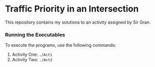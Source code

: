 # Traffic Priority in an Intersection

This repository contains my solutions to an activity assigned by Sir Gran.

### Running the Executables

To execute the programs, use the following commands:

1. Activity One: `./Act1`
2. Activity Two: `./Act2`